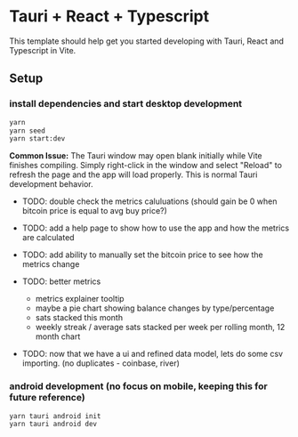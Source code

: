 # Tauri + React + Typescript

This template should help get you started developing with Tauri, React and Typescript in Vite.

## Setup

### install dependencies and start desktop development

```bash
yarn
yarn seed
yarn start:dev
```

**Common Issue:** The Tauri window may open blank initially while Vite finishes compiling. Simply right-click in the window and select "Reload" to refresh the page and the app will load properly. This is normal Tauri development behavior.

- TODO: double check the metrics caluluations (should gain be 0 when bitcoin price is equal to avg buy price?)
- TODO: add a help page to show how to use the app and how the metrics are calculated
- TODO: add ability to manually set the bitcoin price to see how the metrics change

- TODO: better metrics

  - metrics explainer tooltip
  - maybe a pie chart showing balance changes by type/percentage
  - sats stacked this month
  - weekly streak / average sats stacked per week per rolling month, 12 month chart

- TODO: now that we have a ui and refined data model, lets do some csv importing. (no duplicates - coinbase, river)

### android development (no focus on mobile, keeping this for future reference)

```bash
yarn tauri android init
yarn tauri android dev
```
